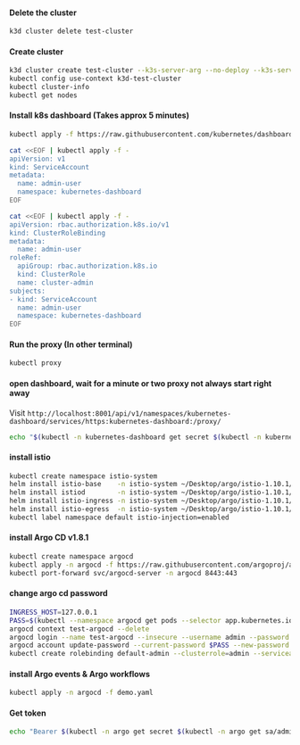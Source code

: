 #### Delete the cluster
```sh
k3d cluster delete test-cluster
```

#### Create cluster
```sh
k3d cluster create test-cluster --k3s-server-arg --no-deploy --k3s-server-arg traefik
kubectl config use-context k3d-test-cluster
kubectl cluster-info
kubectl get nodes
```
#### Install k8s dashboard (Takes approx 5 minutes)
```sh
kubectl apply -f https://raw.githubusercontent.com/kubernetes/dashboard/v2.2.0/aio/deploy/recommended.yaml

cat <<EOF | kubectl apply -f -
apiVersion: v1
kind: ServiceAccount
metadata:
  name: admin-user
  namespace: kubernetes-dashboard
EOF

cat <<EOF | kubectl apply -f -
apiVersion: rbac.authorization.k8s.io/v1
kind: ClusterRoleBinding
metadata:
  name: admin-user
roleRef:
  apiGroup: rbac.authorization.k8s.io
  kind: ClusterRole
  name: cluster-admin
subjects:
- kind: ServiceAccount
  name: admin-user
  namespace: kubernetes-dashboard
EOF
```

#### Run the proxy (In other terminal)
```sh
kubectl proxy
```

#### open dashboard, wait for a minute or two proxy not always start right away
Visit `http://localhost:8001/api/v1/namespaces/kubernetes-dashboard/services/https:kubernetes-dashboard:/proxy/`

```sh
echo "$(kubectl -n kubernetes-dashboard get secret $(kubectl -n kubernetes-dashboard get sa/admin-user -o jsonpath="{.secrets[0].name}") -o go-template="{{.data.token | base64decode}}")"
```
#### install istio
```sh
kubectl create namespace istio-system
helm install istio-base    -n istio-system ~/Desktop/argo/istio-1.10.1/manifests/charts/base
helm install istiod        -n istio-system ~/Desktop/argo/istio-1.10.1/manifests/charts/istio-control/istio-discovery
helm install istio-ingress -n istio-system ~/Desktop/argo/istio-1.10.1/manifests/charts/gateways/istio-ingress
helm install istio-egress  -n istio-system ~/Desktop/argo/istio-1.10.1/manifests/charts/gateways/istio-egress
kubectl label namespace default istio-injection=enabled
```

#### install Argo CD v1.8.1
```sh
kubectl create namespace argocd
kubectl apply -n argocd -f https://raw.githubusercontent.com/argoproj/argo-cd/v1.8.1/manifests/install.yaml
kubectl port-forward svc/argocd-server -n argocd 8443:443
```

#### change argo cd password
```sh
INGRESS_HOST=127.0.0.1
PASS=$(kubectl --namespace argocd get pods --selector app.kubernetes.io/name=argocd-server --output name | cut -d'/' -f 2)
argocd context test-argocd --delete
argocd login --name test-argocd --insecure --username admin --password $PASS 127.0.0.1:8443
argocd account update-password --current-password $PASS --new-password admin
kubectl create rolebinding default-admin --clusterrole=admin --serviceaccount=argo:default -n argo
```
#### install Argo events & Argo workflows
```sh
kubectl apply -n argocd -f demo.yaml
```

#### Get token
```sh
echo "Bearer $(kubectl -n argo get secret $(kubectl -n argo get sa/admin-user -o jsonpath="{.secrets[0].name}") -o go-template="{{.data.token | base64decode}}")"
```


